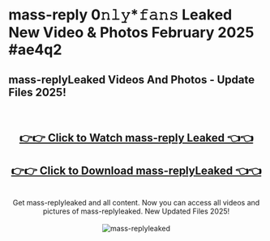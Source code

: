 # mass-reply 0𝚗𝚕𝚢*𝚏𝚊𝚗𝚜 Leaked New Video & Photos February 2025 #ae4q2

<h2>mass-replyLeaked Videos And Photos - Update Files 2025!</h2>
<br>
<div align="center">
<h2><a href="https://mediaupload.pro?title=mass-reply&ref=11F" rel="nofollow">👉👉 Click to Watch mass-reply Leaked 👈👈</a></h2>
<h2><a href="https://mediaupload.pro?title=mass-reply&ref=11F" rel="nofollow">👉👉 Click to Download mass-replyLeaked 👈👈</a></h2>
<br>
Get mass-replyleaked and all content. Now you can access all videos and pictures of mass-replyleaked. New Updated Files 2025!
<br>
<br>
<a href="https://mediaupload.pro?title=mass-reply&ref=11F" rel="nofollow" data-target="animated-image.originalLink"><img src="https://i.ibb.co/Gkj2r4b/banner.png" alt="mass-replyleaked" style="max-width: 100%; display: inline-block;" data-target="animated-image.originalImage"></a>
</div>
<br>


